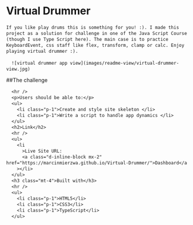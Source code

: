 # Virtual Drummer

   
    If you like play drums this is something for you! :). I made this
    project as a solution for challenge in one of the Java Script Course
    (though I use Type Script here). The main case is to practice
    KeyboardEvent, css staff like flex, transform, clamp or calc. Enjoy
    playing virtual drummer :).

      ![virtual drummer app view](images/readme-view/virtual-drummer-view.jpg)
        
##The challenge

      <hr />
      <p>Users should be able to:</p>
      <ul>
        <li class="p-1">Create and style site skeleton </li>
        <li class="p-1">Write a script to handle app dynamics </li>
      </ul>
      <h2>Link</h2>
      <hr />
      <ul>
        <li
          >Live Site URL:
          <a class="d-inline-block mx-2" href="https://marcinmierzwa.github.io/Virtual-Drummer/">Dashboard</a
        ></li>
      </ul>
      <h3 class="mt-4">Built with</h3>
      <hr />
      <ul>
        <li class="p-1">HTML5</li>
        <li class="p-1">CSS3</li>
        <li class="p-1">TypeScript</li>
      </ul>
    


